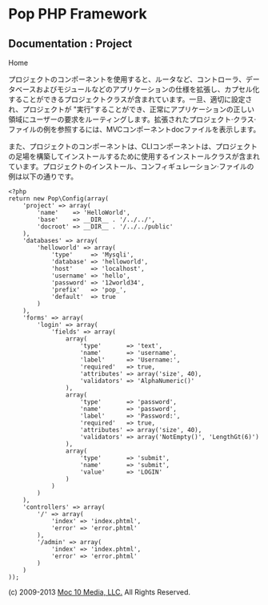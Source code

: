 Pop PHP Framework
=================

Documentation : Project
-----------------------

Home

プロジェクトのコンポーネントを使用すると、ルータなど、コントローラ、データベースおよびモジュールなどのアプリケーションの仕様を拡張し、カプセル化することができるプロジェクトクラスが含まれています。一旦、適切に設定され、プロジェクトが
"実行"することができ、正常にアプリケーションの正しい領域にユーザーの要求をルーティングします。拡張されたプロジェクト·クラス·ファイルの例を参照するには、MVCコンポーネントdocファイルを表示します。

また、プロジェクトのコンポーネントは、CLIコンポーネントは、プロジェクトの足場を構築してインストールするために使用するインストールクラスが含まれています。プロジェクトのインストール、コンフィギュレーション·ファイルの例は以下の通りです。

    <?php
    return new Pop\Config(array(
        'project' => array(
            'name'    => 'HelloWorld',
            'base'    => __DIR__ . '/../../',
            'docroot' => __DIR__ . '/../../public'
        ),
        'databases' => array(
            'helloworld' => array(
                'type'     => 'Mysqli',
                'database' => 'helloworld',
                'host'     => 'localhost',
                'username' => 'hello',
                'password' => '12world34',
                'prefix'   => 'pop_',
                'default'  => true
            )
        ),
        'forms' => array(
            'login' => array(
                'fields' => array(
                    array(
                        'type'       => 'text',
                        'name'       => 'username',
                        'label'      => 'Username:',
                        'required'   => true,
                        'attributes' => array('size', 40),
                        'validators' => 'AlphaNumeric()'
                    ),
                    array(
                        'type'       => 'password',
                        'name'       => 'password',
                        'label'      => 'Password:',
                        'required'   => true,
                        'attributes' => array('size', 40),
                        'validators' => array('NotEmpty()', 'LengthGt(6)')
                    ),
                    array(
                        'type'       => 'submit',
                        'name'       => 'submit',
                        'value'      => 'LOGIN'
                    )
                )
            )
        ),
        'controllers' => array(
            '/' => array(
                'index' => 'index.phtml',
                'error' => 'error.phtml'
            ),
            '/admin' => array(
                'index' => 'index.phtml',
                'error' => 'error.phtml'
            )
        )
    ));

\(c) 2009-2013 [Moc 10 Media, LLC.](http://www.moc10media.com) All
Rights Reserved.
